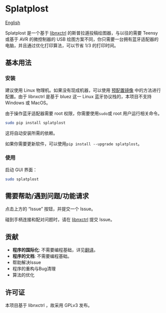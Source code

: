 # Splatplost

[English](readme.md)

Splatplost 是一个基于 [libnxctrl](https://github.com/Victrid/libnxctrl) 的斯普拉遁投稿绘图器，与以往的需要 Teensy 或基于 AVR 的微控制器的 USB 绘图方案不同，你只需要一台拥有蓝牙适配器的电脑，并且通过优化打印算法，可以节省 1/3 的打印时间。

## 基本用法

### 安装

建议使用 Linux 物理机。如果没有现成机器，可以使用 [预配置镜像](docs/image.zh-CN.md) 中的方法进行配置。由于 libnxctrl 是基于 bluez 这一 Linux 蓝牙协议栈的，本项目不支持 Windows 或 MacOS。

由于操作蓝牙适配器需要 root 权限，你需要使用`sudo`或 root 用户运行相关命令。

```bash
sudo pip install splatplost
```

这将自动安装所需的依赖。

如果你需要更新软件，可以使用`pip install --upgrade splatplost`。

### 使用

启动 GUI 界面：

```bash
sudo splatplost
```

## 需要帮助/遇到问题/功能请求

点击上方的 “Issue” 按钮，并提交一个 Issue。

碰到手柄连接和配对问题时，请在 [libnxctrl](https://github.com/Victrid/libnxctrl) 提交 Issue。

## 贡献

- **程序的国际化**: 不需要编程基础，详见[翻译](docs/translation.zh-CN.md)。
- **程序的文档**: 不需要编程基础。
- 帮助解决Issue
- 程序的重构与Bug清理
- 算法的优化

## 许可证

本项目基于 libnxctrl ，故采用 GPLv3 发布。
